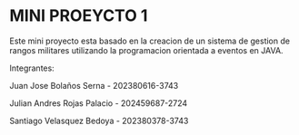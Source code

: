 # MINI PROEYCTO 1
Este mini proyecto esta basado en la creacion de un sistema de gestion de rangos militares utilizando la programacion orientada a eventos en JAVA.

Integrantes:

Juan Jose Bolaños Serna - 202380616-3743

Julian Andres Rojas Palacio - 202459687-2724

Santiago Velasquez Bedoya - 202380378-3743

